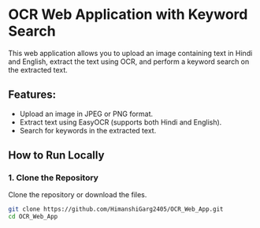# OCR Web Application with Keyword Search

This web application allows you to upload an image containing text in Hindi and English, extract the text using OCR, and perform a keyword search on the extracted text.

## Features:
- Upload an image in JPEG or PNG format.
- Extract text using EasyOCR (supports both Hindi and English).
- Search for keywords in the extracted text.

## How to Run Locally

### 1. Clone the Repository
Clone the repository or download the files.

```bash
git clone https://github.com/HimanshiGarg2405/OCR_Web_App.git
cd OCR_Web_App
